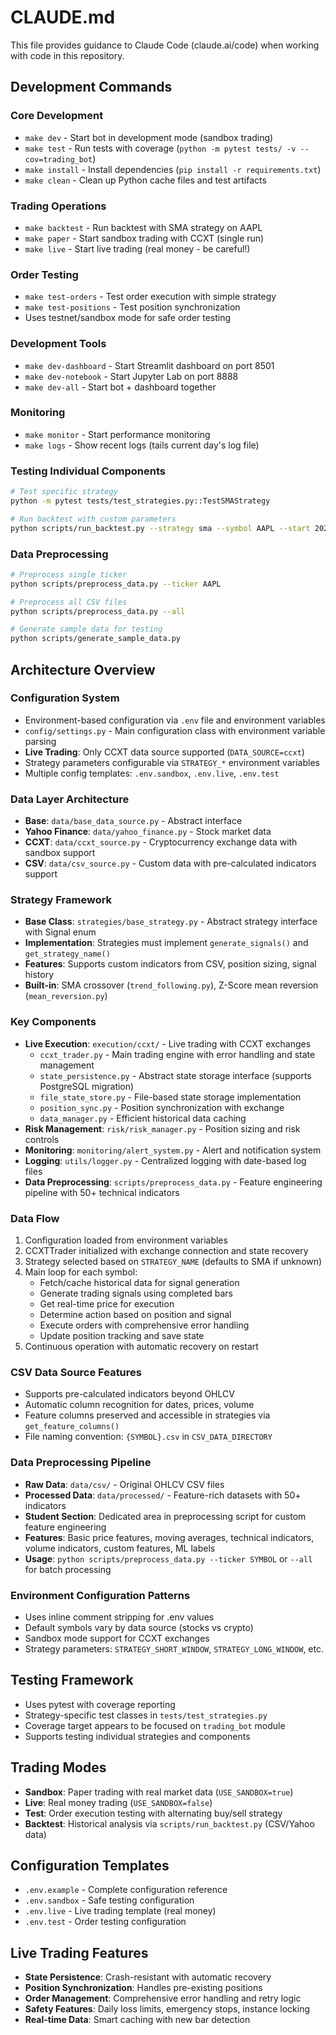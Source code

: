 # CLAUDE.md

This file provides guidance to Claude Code (claude.ai/code) when working with code in this repository.

## Development Commands

### Core Development
- `make dev` - Start bot in development mode (sandbox trading)
- `make test` - Run tests with coverage (`python -m pytest tests/ -v --cov=trading_bot`)
- `make install` - Install dependencies (`pip install -r requirements.txt`)
- `make clean` - Clean up Python cache files and test artifacts

### Trading Operations
- `make backtest` - Run backtest with SMA strategy on AAPL
- `make paper` - Start sandbox trading with CCXT (single run)
- `make live` - Start live trading (real money - be careful!)

### Order Testing
- `make test-orders` - Test order execution with simple strategy
- `make test-positions` - Test position synchronization
- Uses testnet/sandbox mode for safe order testing

### Development Tools
- `make dev-dashboard` - Start Streamlit dashboard on port 8501
- `make dev-notebook` - Start Jupyter Lab on port 8888
- `make dev-all` - Start bot + dashboard together

### Monitoring
- `make monitor` - Start performance monitoring
- `make logs` - Show recent logs (tails current day's log file)

### Testing Individual Components
```bash
# Test specific strategy
python -m pytest tests/test_strategies.py::TestSMAStrategy

# Run backtest with custom parameters
python scripts/run_backtest.py --strategy sma --symbol AAPL --start 2022-01-01 --end 2023-12-31
```

### Data Preprocessing
```bash
# Preprocess single ticker
python scripts/preprocess_data.py --ticker AAPL

# Preprocess all CSV files
python scripts/preprocess_data.py --all

# Generate sample data for testing
python scripts/generate_sample_data.py
```

## Architecture Overview

### Configuration System
- Environment-based configuration via `.env` file and environment variables
- `config/settings.py` - Main configuration class with environment variable parsing
- **Live Trading**: Only CCXT data source supported (`DATA_SOURCE=ccxt`)
- Strategy parameters configurable via `STRATEGY_*` environment variables
- Multiple config templates: `.env.sandbox`, `.env.live`, `.env.test`

### Data Layer Architecture
- **Base**: `data/base_data_source.py` - Abstract interface
- **Yahoo Finance**: `data/yahoo_finance.py` - Stock market data
- **CCXT**: `data/ccxt_source.py` - Cryptocurrency exchange data with sandbox support
- **CSV**: `data/csv_source.py` - Custom data with pre-calculated indicators support

### Strategy Framework
- **Base Class**: `strategies/base_strategy.py` - Abstract strategy interface with Signal enum
- **Implementation**: Strategies must implement `generate_signals()` and `get_strategy_name()`
- **Features**: Supports custom indicators from CSV, position sizing, signal history
- **Built-in**: SMA crossover (`trend_following.py`), Z-Score mean reversion (`mean_reversion.py`)

### Key Components
- **Live Execution**: `execution/ccxt/` - Live trading with CCXT exchanges
  - `ccxt_trader.py` - Main trading engine with error handling and state management
  - `state_persistence.py` - Abstract state storage interface (supports PostgreSQL migration)
  - `file_state_store.py` - File-based state storage implementation
  - `position_sync.py` - Position synchronization with exchange
  - `data_manager.py` - Efficient historical data caching
- **Risk Management**: `risk/risk_manager.py` - Position sizing and risk controls
- **Monitoring**: `monitoring/alert_system.py` - Alert and notification system
- **Logging**: `utils/logger.py` - Centralized logging with date-based log files
- **Data Preprocessing**: `scripts/preprocess_data.py` - Feature engineering pipeline with 50+ technical indicators

### Data Flow
1. Configuration loaded from environment variables
2. CCXTTrader initialized with exchange connection and state recovery
3. Strategy selected based on `STRATEGY_NAME` (defaults to SMA if unknown)
4. Main loop for each symbol:
   - Fetch/cache historical data for signal generation
   - Generate trading signals using completed bars
   - Get real-time price for execution
   - Determine action based on position and signal
   - Execute orders with comprehensive error handling
   - Update position tracking and save state
5. Continuous operation with automatic recovery on restart

### CSV Data Source Features
- Supports pre-calculated indicators beyond OHLCV
- Automatic column recognition for dates, prices, volume
- Feature columns preserved and accessible in strategies via `get_feature_columns()`
- File naming convention: `{SYMBOL}.csv` in `CSV_DATA_DIRECTORY`

### Data Preprocessing Pipeline
- **Raw Data**: `data/csv/` - Original OHLCV CSV files
- **Processed Data**: `data/processed/` - Feature-rich datasets with 50+ indicators
- **Student Section**: Dedicated area in preprocessing script for custom feature engineering
- **Features**: Basic price features, moving averages, technical indicators, volume indicators, custom features, ML labels
- **Usage**: `python scripts/preprocess_data.py --ticker SYMBOL` or `--all` for batch processing

### Environment Configuration Patterns
- Uses inline comment stripping for .env values
- Default symbols vary by data source (stocks vs crypto)
- Sandbox mode support for CCXT exchanges
- Strategy parameters: `STRATEGY_SHORT_WINDOW`, `STRATEGY_LONG_WINDOW`, etc.

## Testing Framework
- Uses pytest with coverage reporting
- Strategy-specific test classes in `tests/test_strategies.py`
- Coverage target appears to be focused on `trading_bot` module
- Supports testing individual strategies and components

## Trading Modes
- **Sandbox**: Paper trading with real market data (`USE_SANDBOX=true`)
- **Live**: Real money trading (`USE_SANDBOX=false`)
- **Test**: Order execution testing with alternating buy/sell strategy
- **Backtest**: Historical analysis via `scripts/run_backtest.py` (CSV/Yahoo data)

## Configuration Templates
- `.env.example` - Complete configuration reference
- `.env.sandbox` - Safe testing configuration
- `.env.live` - Live trading template (real money)
- `.env.test` - Order testing configuration

## Live Trading Features
- **State Persistence**: Crash-resistant with automatic recovery
- **Position Synchronization**: Handles pre-existing positions
- **Order Management**: Comprehensive error handling and retry logic
- **Safety Features**: Daily loss limits, emergency stops, instance locking
- **Real-time Data**: Smart caching with new bar detection